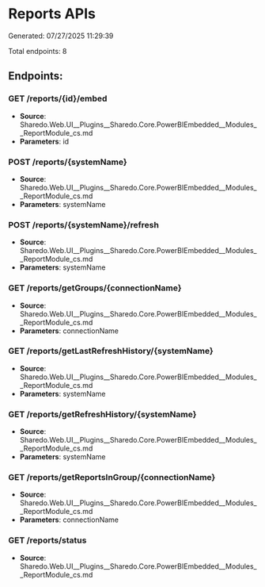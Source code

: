 ﻿# Reports APIs
Generated: 07/27/2025 11:29:39

Total endpoints: 8

## Endpoints:
### GET /reports/{id}/embed
- **Source**: Sharedo.Web.UI__Plugins__Sharedo.Core.PowerBIEmbedded__Modules__ReportModule_cs.md
- **Parameters**: id

### POST /reports/{systemName}
- **Source**: Sharedo.Web.UI__Plugins__Sharedo.Core.PowerBIEmbedded__Modules__ReportModule_cs.md
- **Parameters**: systemName

### POST /reports/{systemName}/refresh
- **Source**: Sharedo.Web.UI__Plugins__Sharedo.Core.PowerBIEmbedded__Modules__ReportModule_cs.md
- **Parameters**: systemName

### GET /reports/getGroups/{connectionName}
- **Source**: Sharedo.Web.UI__Plugins__Sharedo.Core.PowerBIEmbedded__Modules__ReportModule_cs.md
- **Parameters**: connectionName

### GET /reports/getLastRefreshHistory/{systemName}
- **Source**: Sharedo.Web.UI__Plugins__Sharedo.Core.PowerBIEmbedded__Modules__ReportModule_cs.md
- **Parameters**: systemName

### GET /reports/getRefreshHistory/{systemName}
- **Source**: Sharedo.Web.UI__Plugins__Sharedo.Core.PowerBIEmbedded__Modules__ReportModule_cs.md
- **Parameters**: systemName

### GET /reports/getReportsInGroup/{connectionName}
- **Source**: Sharedo.Web.UI__Plugins__Sharedo.Core.PowerBIEmbedded__Modules__ReportModule_cs.md
- **Parameters**: connectionName

### GET /reports/status
- **Source**: Sharedo.Web.UI__Plugins__Sharedo.Core.PowerBIEmbedded__Modules__ReportModule_cs.md



